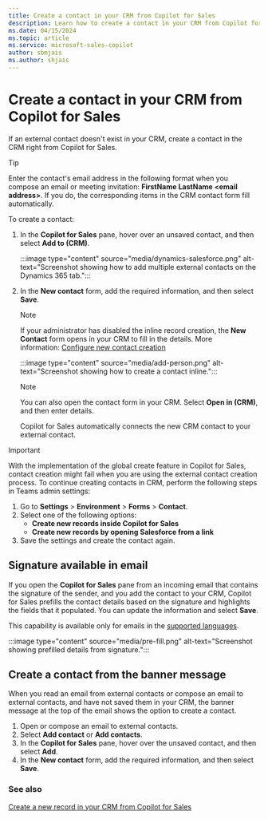 ```yaml
---
title: Create a contact in your CRM from Copilot for Sales
description: Learn how to create a contact in your CRM from Copilot for Sales.
ms.date: 04/15/2024
ms.topic: article
ms.service: microsoft-sales-copilot
author: sbmjais
ms.author: shjais
---
```


# Create a contact in your CRM from Copilot for Sales

If an external contact doesn't exist in your CRM, create a contact in the CRM right from Copilot for Sales.

> [!TIP]
> Enter the contact's email address in the following format when you compose an email or meeting invitation: **FirstName LastName &lt;email address&gt;**. If you do, the corresponding items in the CRM contact form fill automatically.

To create a contact:

1. In the **Copilot for Sales** pane, hover over an unsaved contact, and then select **Add to (CRM)**.

   :::image type="content" source="media/dynamics-salesforce.png" alt-text="Screenshot showing how to add multiple external contacts on the Dynamics 365 tab.":::

1. In the **New contact** form, add the required information, and then select **Save**.

   > [!NOTE]
   > If your administrator has disabled the inline record creation, the **New Contact** form opens in your CRM to fill in the details. More information: [Configure new contact creation](customize-forms-and-fields.md#configure-new-record-creation)

   :::image type="content" source="media/add-person.png" alt-text="Screenshot showing how to create a contact inline.":::

   > [!NOTE]
   > You can also open the contact form in your CRM. Select **Open in (CRM)**, and then enter details.

    Copilot for Sales automatically connects the new CRM contact to your external contact.

> [!IMPORTANT]
>
> With the implementation of the global create feature in Copilot for Sales, contact creation might fail when you are using the external contact creation process. To continue creating contacts in CRM, perform the following steps in Teams admin settings:
>1. Go to **Settings** > **Environment** > **Forms** > **Contact**.  
>1. Select one of the following options:  
>      - **Create new records inside Copilot for Sales**  
>      - **Create new records by opening Salesforce from a link**  
>1. Save the settings and create the contact again.

## Signature available in email

If you open the **Copilot for Sales** pane from an incoming email that contains the signature of the sender, and you add the contact to your CRM, Copilot for Sales prefills the contact details based on the signature and highlights the fields that it populated. You can update the information and select **Save**.

This capability is available only for emails in the [supported languages](supported-languages.md#ai-in-copilot-for-sales).

:::image type="content" source="media/pre-fill.png" alt-text="Screenshot showing prefilled details from signature.":::

## Create a contact from the banner message

When you read an email from external contacts or compose an email to external contacts, and have not saved them in your CRM, the banner message at the top of the email shows the option to create a contact. 

1. Open or compose an email to external contacts.
2. Select **Add contact** or **Add contacts**.
3. In the **Copilot for Sales** pane, hover over the unsaved contact, and then select **Add**.
4. In the **New contact** form, add the required information, and then select **Save**.

### See also

[Create a new record in your CRM from Copilot for Sales](create-new-record.md)
